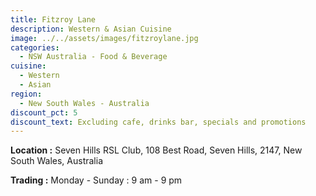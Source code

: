 ```yaml
---
title: Fitzroy Lane
description: Western & Asian Cuisine
image: ../../assets/images/fitzroylane.jpg
categories:
  - NSW Australia - Food & Beverage
cuisine:
  - Western
  - Asian
region:
  - New South Wales - Australia
discount_pct: 5
discount_text: Excluding cafe, drinks bar, specials and promotions
---
```

**Location :** Seven Hills RSL Club, 108 Best Road, Seven Hills, 2147, New South Wales, Australia

**Trading :** Monday - Sunday : 9 am - 9 pm
